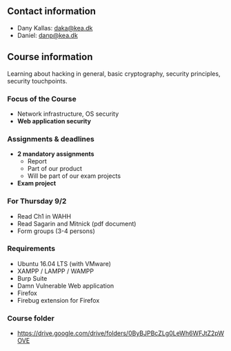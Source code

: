 ## Contact information

- Dany Kallas: daka@kea.dk
- Daniel: danp@kea.dk

## Course information

Learning about hacking in general, basic cryptography, security principles, security touchpoints.

### Focus of the Course

- Network infrastructure, OS security
- **Web application security**

### Assignments & deadlines

- **2 mandatory assignments**
	- Report
	- Part of our product
	- Will be part of our exam projects
- **Exam project**

### For Thursday 9/2

- Read Ch1 in WAHH
- Read Sagarin and Mitnick (pdf document)
- Form groups (3-4 persons)	

### Requirements

- Ubuntu 16.04 LTS (with VMware)
- XAMPP / LAMPP / WAMPP
- Burp Suite
- Damn Vulnerable Web application
- Firefox
- Firebug extension for Firefox

### Course folder

- https://drive.google.com/drive/folders/0ByBJPBcZLg0LeWh6WFJtZ2pWOVE